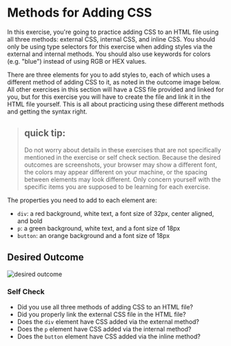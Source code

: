 # Methods for Adding CSS
In this exercise, you're going to practice adding CSS to an
HTML file using all three methods: external CSS, internal CSS,
and inline CSS. You should only be using type selectors for this
exercise when adding styles via the external and internal methods.
You should also use keywords for colors (e.g. "blue") instead of using RGB or HEX values.

There are three elements for you to add styles to, each of which
uses a different method of adding CSS to it, as noted in the outcome
image below. All other exercises in this section will have a CSS file
provided and linked for you, but for this exercise you will have to
create the file and link it in the HTML file yourself. This is all
about practicing using these different methods and getting the syntax right.

> ## quick tip:
> Do not worry about details in these exercises that are not specifically
mentioned in the exercise or self check section. Because the desired
outcomes are screenshots, your browser may show a different font, the
colors may appear different on your machine, or the spacing between
elements may look different. Only concern yourself with the specific
items you are supposed to be learning for each exercise.

The properties you need to add to each element are:

* `div`: a red background, white text, a font size of 32px, center aligned, and bold
* `p`: a green background, white text, and a font size of 18px
* `button`: an orange background and a font size of 18px

## Desired Outcome
![desired outcome](./desired-outcome.png)


### Self Check
- Did you use all three methods of adding CSS to an HTML file?
- Did you properly link the external CSS file in the HTML file?
- Does the `div` element have CSS added via the external method?
- Does the `p` element have CSS added via the internal method?
- Does the `button` element have CSS added via the inline method?
